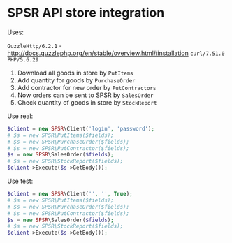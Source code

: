 # SPSR API store integration

Uses:

``GuzzleHttp/6.2.1`` - http://docs.guzzlephp.org/en/stable/overview.html#installation
``curl/7.51.0`` 
``PHP/5.6.29``

1) Download all goods in store by ```PutItems```
2) Add quantity for goods by ```PurchaseOrder```
3) Add contractor for new order by ```PutContractors```
4) Now orders can be sent to SPSR by ```SalesOrder```
5) Check quantity of goods in store by ```StockReport```

Use real:

```php
$client = new SPSR\Client('login', 'password');
# $s = new SPSR\PutItems($fields);
# $s = new SPSR\PurchaseOrder($fields);
# $s = new SPSR\PutContractor($fields);
$s = new SPSR\SalesOrder($fields);
# $s = new SPSR\StockReport($fields);
$client->Execute($s->GetBody());
```
 
Use test:

```php
$client = new SPSR\Client('', '', True);
# $s = new SPSR\PutItems($fields);
# $s = new SPSR\PurchaseOrder($fields);
# $s = new SPSR\PutContractor($fields);
$s = new SPSR\SalesOrder($fields);
# $s = new SPSR\StockReport($fields);
$client->Execute($s->GetBody());
```